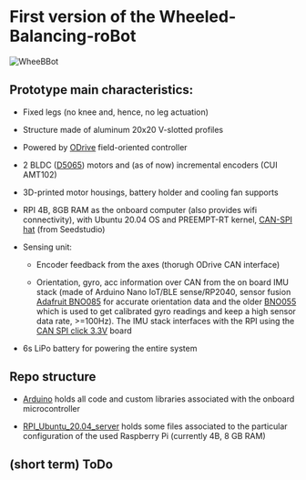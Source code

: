 # First version of the Wheeled-Balancing-roBot

![WheeBBot](repo_images/repo_image.jpg)

## Prototype main characteristics:

- Fixed legs (no knee and, hence, no leg actuation)

- Structure made of aluminum 20x20 V-slotted profiles

- Powered by [ODrive](https://odriverobotics.com/) field-oriented controller 

- 2 BLDC ([D5065](https://eu.odriverobotics.com/shop/odrive-custom-motor-d5065)) motors and (as of now) incremental encoders  (CUI AMT102)

- 3D-printed motor housings, battery holder and cooling fan supports

- RPI 4B, 8GB RAM as the onboard computer (also provides wifi connectivity), with Ubuntu 20.04 OS and PREEMPT-RT kernel, [CAN-SPI hat](https://wiki.seeedstudio.com/2-Channel-CAN-BUS-FD-Shield-for-Raspberry-Pi/) (from Seedstudio)

- Sensing unit:

  - Encoder feedback from the axes (thorugh ODrive CAN interface)
  
  - Orientation, gyro, acc information over CAN from the on board IMU stack (made of Arduino Nano IoT/BLE sense/RP2040, sensor fusion [Adafruit BNO085](https://learn.adafruit.com/adafruit-9-dof-orientation-imu-fusion-breakout-bno085) for accurate orientation data and the older [BNO055](https://learn.adafruit.com/adafruit-bno055-absolute-orientation-sensor) which is used to get calibrated gyro readings and keep a high sensor data rate, >=100Hz). The IMU stack interfaces with the RPI using the [CAN SPI click 3.3V](https://www.mikroe.com/can-spi-33v-click) board

- 6s LiPo battery for powering the entire system

## Repo structure

- [Arduino](https://github.com/AndPatr/WheeBBot-v1/tree/main/Arduino) holds all code and custom libraries associated with the onboard microcontroller

- [RPI_Ubuntu_20.04_server](https://github.com/AndPatr/WheeBBot-v1/tree/main/RPI_Ubuntu_20.04_server) holds some files associated to the particular configuration of the used Raspberry Pi (currently 4B, 8 GB RAM)



## (short term) ToDo

  
 
 




